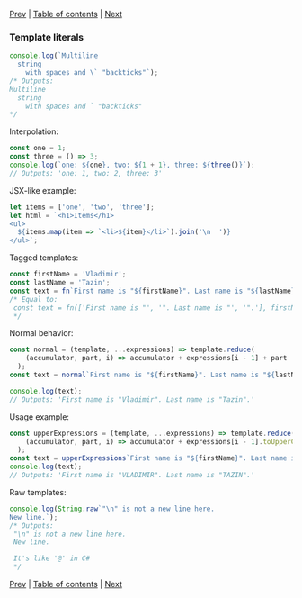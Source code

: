 [Prev](05-arrow-functions.md) | [Table of contents](https://github.com/gadyonysh/es2015-presentation#ecmascript-2015) | [Next](07-object-literals.md)

### Template literals

```js
console.log(`Multiline
  string
    with spaces and \` "backticks"`);
/* Outputs:
Multiline
  string
    with spaces and ` "backticks"
*/
```

Interpolation:
```js
const one = 1;
const three = () => 3;
console.log(`one: ${one}, two: ${1 + 1}, three: ${three()}`);
// Outputs: 'one: 1, two: 2, three: 3'
```

JSX-like example:
```js
let items = ['one', 'two', 'three'];
let html = `<h1>Items</h1>
<ul>
  ${items.map(item => `<li>${item}</li>`).join('\n  ')}
</ul>`;
```

Tagged templates:
```js
const firstName = 'Vladimir';
const lastName = 'Tazin';
const text = fn`First name is "${firstName}". Last name is "${lastName}".`;
/* Equal to:
 const text = fn(['First name is "', '". Last name is "', '".'], firstName, lastName);
 */
```

Normal behavior:
```js
const normal = (template, ...expressions) => template.reduce(
    (accumulator, part, i) => accumulator + expressions[i - 1] + part
  );
const text = normal`First name is "${firstName}". Last name is "${lastName}".`;

console.log(text);
// Outputs: 'First name is "Vladimir". Last name is "Tazin".'
```

Usage example:
```js
const upperExpressions = (template, ...expressions) => template.reduce(
    (accumulator, part, i) => accumulator + expressions[i - 1].toUpperCase + part
  );
const text = upperExpressions`First name is "${firstName}". Last name is "${lastName}".`;
console.log(text);
// Outputs: 'First name is "VLADIMIR". Last name is "TAZIN".'
```

Raw templates:
```js
console.log(String.raw`"\n" is not a new line here.
New line.`);
/* Outputs:
 "\n" is not a new line here.
 New line.

 It's like '@' in C#
 */
```

[Prev](05-arrow-functions.md) | [Table of contents](https://github.com/gadyonysh/es2015-presentation#ecmascript-2015) | [Next](07-object-literals.md)